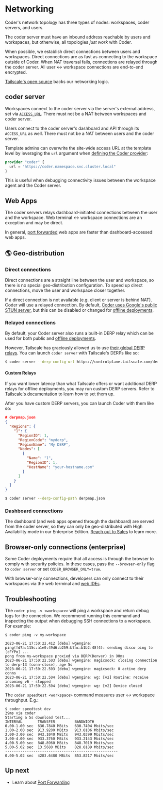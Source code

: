 # Networking

Coder's network topology has three types of nodes:
workspaces, coder servers, and users.

The coder server must have an inbound address reachable by users and workspaces,
but otherwise, all topologies _just work_ with Coder.

When possible, we establish direct connections between users and workspaces.
Direct connections are as fast as connecting to the workspace outside of Coder.
When NAT traversal fails, connections are relayed through the coder server.
All user <-> workspace connections are end-to-end encrypted.

[Tailscale's open source](https://tailscale.com) backs our networking logic.

## coder server

Workspaces connect to the coder server via the server's external address,
set via [`ACCESS_URL`](../admin/configure.md#access-url). There must not be a
NAT between workspaces and coder server.

Users connect to the coder server's dashboard and API through its `ACCESS_URL`
as well. There must not be a NAT between users and the coder server.

Template admins can overwrite the site-wide access URL at the template level by
leveraging the `url` argument when [defining the Coder provider](https://registry.terraform.io/providers/coder/coder/latest/docs#url):

```terraform
provider "coder" {
  url = "https://coder.namespace.svc.cluster.local"
}
```

This is useful when debugging connectivity issues between the workspace agent and
the Coder server.

## Web Apps

The coder servers relays dashboard-initiated connections between the user and
the workspace. Web terminal <-> workspace connections are an exception and may be direct.

In general, [port forwarded](./port-forwarding.md) web apps are
faster than dashboard-accessed web apps.

## 🌎 Geo-distribution

### Direct connections

Direct connections are a straight line between the user and workspace, so there
is no special geo-distribution configuration. To speed up direct connections,
move the user and workspace closer together.

If a direct connection is not available (e.g. client or server is behind NAT), Coder
will use a relayed connection. By default, [Coder uses Google's public STUN server](../cli/server.md#--derp-server-stun-addresses), but
this can be disabled or changed for [offline deployments](../install/offline.md).

### Relayed connections

By default, your Coder server also runs a built-in DERP relay which can be used for both public and [offline deployments](../install/offline.md).

However, Tailscale has graciously allowed us to use
[their global DERP relays](https://tailscale.com/kb/1118/custom-derp-servers/#what-are-derp-servers). You can launch `coder server` with Tailscale's DERPs like so:

```bash
$ coder server --derp-config-url https://controlplane.tailscale.com/derpmap/default
```

#### Custom Relays

If you want lower latency than what Tailscale offers or want additional DERP relays for offline deployments, you may run custom DERP servers. Refer to [Tailscale's documentation](https://tailscale.com/kb/1118/custom-derp-servers/#why-run-your-own-derp-server)
to learn how to set them up.

After you have custom DERP servers, you can launch Coder with them like so:

```json
# derpmap.json
{
  "Regions": {
    "1": {
      "RegionID": 1,
      "RegionCode": "myderp",
      "RegionName": "My DERP",
      "Nodes": [
        {
          "Name": "1",
          "RegionID": 1,
          "HostName": "your-hostname.com"
        }
      ]
    }
  }
}
```

```bash
$ coder server --derp-config-path derpmap.json
```

### Dashboard connections

The dashboard (and web apps opened through the dashboard) are served from the
coder server, so they can only be geo-distributed with High Availability mode in
our Enterprise Edition. [Reach out to Sales](https://coder.com/contact) to learn
more.

## Browser-only connections (enterprise)

Some Coder deployments require that all access is through the browser to comply
with security policies. In these cases, pass the `--browser-only` flag to
`coder server` or set `CODER_BROWSER_ONLY=true`.

With browser-only connections, developers can only connect to their workspaces via the web terminal and [web IDEs](../ides/web-ides.md).

## Troubleshooting

The `coder ping -v <workspace>` will ping a workspace and return debug logs for
the connection. We recommend running this command and inspecting the output when
debugging SSH connections to a workspace. For example:

```console
$ coder ping -v my-workspace

2023-06-21 17:50:22.412 [debu] wgengine: ping(fd7a:115c:a1e0:49d6:b259:b7ac:b1b2:48f4): sending disco ping to [cFYPo] ...
pong from my-workspace proxied via DERP(Denver) in 90ms
2023-06-21 17:50:22.503 [debu] wgengine: magicsock: closing connection to derp-13 (conn-close), age 5s
2023-06-21 17:50:22.503 [debu] wgengine: magicsock: 0 active derp conns
2023-06-21 17:50:22.504 [debu] wgengine: wg: [v2] Routine: receive incoming v6 - stopped
2023-06-21 17:50:22.504 [debu] wgengine: wg: [v2] Device closed
```

The `coder speedtest <workspace>` command measures user <-> workspace throughput.
E.g.:

```
$ coder speedtest dev
29ms via coder
Starting a 5s download test...
INTERVAL       TRANSFER         BANDWIDTH
0.00-1.00 sec  630.7840 MBits   630.7404 Mbits/sec
1.00-2.00 sec  913.9200 MBits   913.8106 Mbits/sec
2.00-3.00 sec  943.1040 MBits   943.0399 Mbits/sec
3.00-4.00 sec  933.3760 MBits   933.2143 Mbits/sec
4.00-5.00 sec  848.8960 MBits   848.7019 Mbits/sec
5.00-5.02 sec  13.5680 MBits    828.8189 Mbits/sec
----------------------------------------------------
0.00-5.02 sec  4283.6480 MBits  853.8217 Mbits/sec
```

## Up next

- Learn about [Port Forwarding](./port-forwarding.md)
